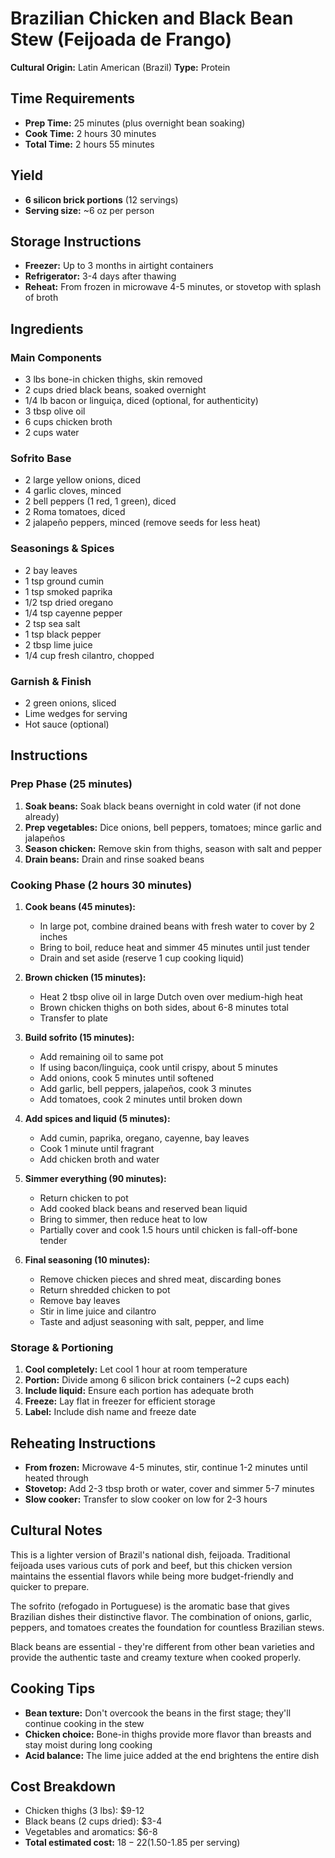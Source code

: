 # Brazilian Chicken and Black Bean Stew (Feijoada de Frango)
**Cultural Origin:** Latin American (Brazil)
**Type:** Protein

## Time Requirements
- **Prep Time:** 25 minutes (plus overnight bean soaking)
- **Cook Time:** 2 hours 30 minutes
- **Total Time:** 2 hours 55 minutes

## Yield
- **6 silicon brick portions** (12 servings)
- **Serving size:** ~6 oz per person

## Storage Instructions
- **Freezer:** Up to 3 months in airtight containers
- **Refrigerator:** 3-4 days after thawing
- **Reheat:** From frozen in microwave 4-5 minutes, or stovetop with splash of broth

## Ingredients

### Main Components
- 3 lbs bone-in chicken thighs, skin removed
- 2 cups dried black beans, soaked overnight
- 1/4 lb bacon or linguiça, diced (optional, for authenticity)
- 3 tbsp olive oil
- 6 cups chicken broth
- 2 cups water

### Sofrito Base
- 2 large yellow onions, diced
- 4 garlic cloves, minced
- 2 bell peppers (1 red, 1 green), diced
- 2 Roma tomatoes, diced
- 2 jalapeño peppers, minced (remove seeds for less heat)

### Seasonings & Spices
- 2 bay leaves
- 1 tsp ground cumin
- 1 tsp smoked paprika
- 1/2 tsp dried oregano
- 1/4 tsp cayenne pepper
- 2 tsp sea salt
- 1 tsp black pepper
- 2 tbsp lime juice
- 1/4 cup fresh cilantro, chopped

### Garnish & Finish
- 2 green onions, sliced
- Lime wedges for serving
- Hot sauce (optional)

## Instructions

### Prep Phase (25 minutes)
1. **Soak beans:** Soak black beans overnight in cold water (if not done already)
2. **Prep vegetables:** Dice onions, bell peppers, tomatoes; mince garlic and jalapeños
3. **Season chicken:** Remove skin from thighs, season with salt and pepper
4. **Drain beans:** Drain and rinse soaked beans

### Cooking Phase (2 hours 30 minutes)
1. **Cook beans (45 minutes):**
   - In large pot, combine drained beans with fresh water to cover by 2 inches
   - Bring to boil, reduce heat and simmer 45 minutes until just tender
   - Drain and set aside (reserve 1 cup cooking liquid)

2. **Brown chicken (15 minutes):**
   - Heat 2 tbsp olive oil in large Dutch oven over medium-high heat
   - Brown chicken thighs on both sides, about 6-8 minutes total
   - Transfer to plate

3. **Build sofrito (15 minutes):**
   - Add remaining oil to same pot
   - If using bacon/linguiça, cook until crispy, about 5 minutes
   - Add onions, cook 5 minutes until softened
   - Add garlic, bell peppers, jalapeños, cook 3 minutes
   - Add tomatoes, cook 2 minutes until broken down

4. **Add spices and liquid (5 minutes):**
   - Add cumin, paprika, oregano, cayenne, bay leaves
   - Cook 1 minute until fragrant
   - Add chicken broth and water

5. **Simmer everything (90 minutes):**
   - Return chicken to pot
   - Add cooked black beans and reserved bean liquid
   - Bring to simmer, then reduce heat to low
   - Partially cover and cook 1.5 hours until chicken is fall-off-bone tender

6. **Final seasoning (10 minutes):**
   - Remove chicken pieces and shred meat, discarding bones
   - Return shredded chicken to pot
   - Remove bay leaves
   - Stir in lime juice and cilantro
   - Taste and adjust seasoning with salt, pepper, and lime

### Storage & Portioning
1. **Cool completely:** Let cool 1 hour at room temperature
2. **Portion:** Divide among 6 silicon brick containers (~2 cups each)
3. **Include liquid:** Ensure each portion has adequate broth
4. **Freeze:** Lay flat in freezer for efficient storage
5. **Label:** Include dish name and freeze date

## Reheating Instructions
- **From frozen:** Microwave 4-5 minutes, stir, continue 1-2 minutes until heated through
- **Stovetop:** Add 2-3 tbsp broth or water, cover and simmer 5-7 minutes
- **Slow cooker:** Transfer to slow cooker on low for 2-3 hours

## Cultural Notes
This is a lighter version of Brazil's national dish, feijoada. Traditional feijoada uses various cuts of pork and beef, but this chicken version maintains the essential flavors while being more budget-friendly and quicker to prepare.

The sofrito (refogado in Portuguese) is the aromatic base that gives Brazilian dishes their distinctive flavor. The combination of onions, garlic, peppers, and tomatoes creates the foundation for countless Brazilian stews.

Black beans are essential - they're different from other bean varieties and provide the authentic taste and creamy texture when cooked properly.

## Cooking Tips
- **Bean texture:** Don't overcook the beans in the first stage; they'll continue cooking in the stew
- **Chicken choice:** Bone-in thighs provide more flavor than breasts and stay moist during long cooking
- **Acid balance:** The lime juice added at the end brightens the entire dish

## Cost Breakdown
- Chicken thighs (3 lbs): $9-12
- Black beans (2 cups dried): $3-4
- Vegetables and aromatics: $6-8
- **Total estimated cost:** $18-22 ($1.50-1.85 per serving)